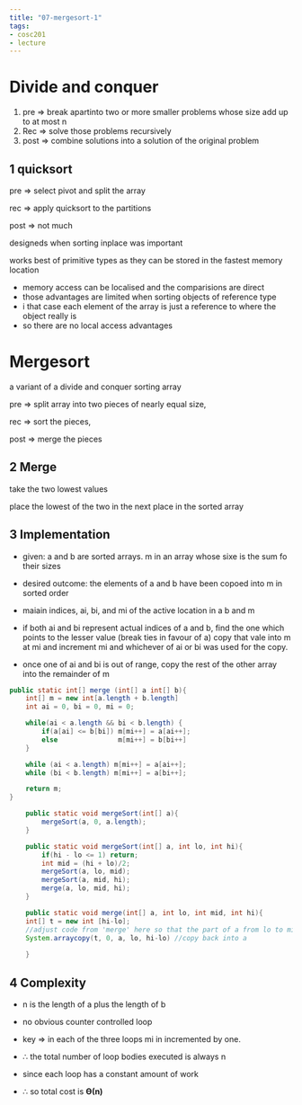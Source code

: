 ```yaml
---
title: "07-mergesort-1"
tags: 
- cosc201
- lecture
---
```


# Divide and conquer

1. pre ⇒ break apartinto two or more smaller problems whose size add up to at most n
2. Rec ⇒ solve those problems recursively
3. post ⇒ combine solutions into a solution of the original problem

## 1 quicksort

pre ⇒ select pivot and split the array

rec ⇒ apply quicksort to the partitions

post ⇒ not much

designeds when sorting inplace was important

works best of primitive types as they can be stored in the fastest memory location

- memory access can be localised and the comparisions are direct
- those advantages are limited when sorting objects of reference type
- i that case each element of the array is just a reference to where the object really is
- so there are no local access advantages

# Mergesort

a variant of a divide and conquer sorting array

pre ⇒ split array into two pieces of nearly equal size,

rec ⇒ sort the pieces, 

post ⇒ merge the pieces

## 2 Merge

take the two lowest values

place the lowest of the two in the next place in the sorted array

## 3 Implementation

- given: a and b are sorted arrays. m in an array whose sixe is the sum fo their sizes
- desired outcome: the elements of a and b have been copoed into m in sorted order

- maiain indices, ai, bi, and mi of the active location in a b and m
- if both ai and bi represent actual indices of a and b, find the one which points to the lesser value (break ties in favour of a) copy that vale into m at mi and increment mi and whichever of ai or bi was used for the copy.
- once one of ai and bi is out of range, copy the rest of the other array into the remainder of m

```java
public static int[] merge (int[] a int[] b){
	int[] m = new int[a.length + b.length]
	int ai = 0, bi = 0, mi = 0;

	while(ai < a.length && bi < b.length) {
		if(a[ai] <= b[bi]) m[mi++] = a[ai++];
		else               m[mi++] = b[bi++]
	}

	while (ai < a.length) m[mi++] = a[ai++];
	while (bi < b.length) m[mi++] = a[bi++];

	return m;
}
```

```java
	public static void mergeSort(int[] a){
		mergeSort(a, 0, a.length);
	}

	public static void mergeSort(int[] a, int lo, int hi){
		if(hi - lo <= 1) return;
		int mid = (hi + lo)/2;
		mergeSort(a, lo, mid);
		mergeSort(a, mid, hi);
		merge(a, lo, mid, hi);
	}

	public static void merge(int[] a, int lo, int mid, int hi){
	int[] t = new int [hi-lo]; 
	//adjust code from 'merge' here so that the part of a from lo to mid, and the part of a from mid to hi are merged into t
	System.arraycopy(t, 0, a, lo, hi-lo) //copy back into a
	
	}


```

## 4 Complexity

- n is the length of a plus the length of b
- no obvious counter controlled loop
- key ⇒ in each of the three loops mi in incremented by one.

- ∴ the total number of loop bodies executed is always n
- since each loop has a constant amount of work
- ∴ so total  cost is **ϴ(n)**
